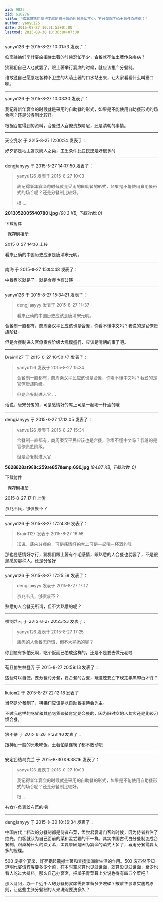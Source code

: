 ```yaml
---
aid: 9025
zid: 610276
title: "临高狒狒们举行宴席招待土著的时候恐怕不少，不分餐就不怕土著传染疾病？"
author: yanyu126
date: 2015-08-27 10:01:53+07:00
lastmod: 2015-08-30 10:36:00+07:00
---
```


yanyu126 于 2015-8-27 10:01:53 发表了：

临高狒狒们举行宴席招待土著的时候恐怕不少，合餐就不怕土著传染疾病？

狒狒们自己人也就罢了，跟土著举行宴席的时候，就应该推广分餐制。

谁敢说自己愿意吃各种不卫生的大萌土著的口水站出来，让大家看看什么叫重口味。

---

yanyu126 于 2015-8-27 10:03:30 发表了：

我记得新年宴会的时候就是采用的自助餐的形式，如果是不能使用自助餐形式的场合呢？还是分餐制比较好。

根据百度得到的资料，合餐进入官僚贵族阶层，还是清朝的事情。

---

天空凫水 于 2015-8-27 12:00:24 发表了：

好歹都是地主富农商人之类，卫生条件比屁民还是好很多的

---

dengjianyyy 于 2015-8-27 14:37:50 发表了：

> yanyu126 发表于 2015-8-27 10:03
>
> 我记得新年宴会的时候就是采用的自助餐的形式，如果是不能使用自助餐形式的场合呢？还是分餐制比较好。
>
> 根 ...

**20130520055407801.jpg** _(90.3 KB, 下载次数: 0)_

下载附件

&nbsp;
保存到相册

2015-8-27 14:36 上传

看来正确的中国历史应该是唐清宋元明。

---

南海 于 2015-8-27 15:04:48 发表了：

中餐西吃就是了。就是合餐也有公筷

---

yanyu126 于 2015-8-27 15:34:21 发表了：

> dengjianyyy 发表于 2015-8-27 14:37
>
> 看来正确的中国历史应该是唐清宋元明。

合餐制一直都有，商周秦汉平民应该也是合餐，你看不懂中文吗？我说的是官僚贵族阶级。

但是合餐制进入官僚贵族阶级大规模盛行，应该是清朝的事了吧。

---

Brain1127 于 2015-8-27 16:58:47 发表了：

> yanyu126 发表于 2015-8-27 15:34
>
> 合餐制一直都有，商周秦汉平民应该也是合餐，你看不懂中文吗？我说的是官僚贵族阶级。
>
> 但是合餐制进入官 ...

话说，唐宋分餐的，可是感情好的席上可是一起喝一杯酒的哦

---

dengjianyyy 于 2015-8-27 17:12:05 发表了：

> yanyu126 发表于 2015-8-27 15:34
>
> 合餐制一直都有，商周秦汉平民应该也是合餐，你看不懂中文吗？我说的是官僚贵族阶级。
>
> 但是合餐制进入官 ...

**5628628at988c259ae857&amp;amp;690.jpg** _(84.87 KB, 下载次数: 0)_

下载附件

&nbsp;
保存到相册

2015-8-27 17:11 上传

京兆韦氏，够贵族不？

---

yanyu126 于 2015-8-27 17:24:39 发表了：

> Brain1127 发表于 2015-8-27 16:58
>
> 话说，唐宋分餐的，可是感情好的席上可是一起喝一杯酒的哦

那也是感情好才行，狒狒们跟土著有个毛感情，跟熟悉的人合餐也就罢了，不是很熟悉的那种人，还是分餐好

---

yanyu126 于 2015-8-27 17:25:59 发表了：

> dengjianyyy 发表于 2015-8-27 17:12
>
> 京兆韦氏，够贵族不？

熟悉的人合餐无所谓，但不大熟悉的呢？

---

横剑浮云 于 2015-8-27 20:23:53 发表了：

> yanyu126 发表于 2015-8-27 17:25
>
> 熟悉的人合餐无所谓，但不大熟悉的呢？

你到底有多怕死啊，吃个饭而已怕成这样的，还是不是要去做元老啦

---

苟且偷生林登万 于 2015-8-27 20:59:13 发表了：

这些可以自便，要分餐的分餐，要合餐的合餐，难道还要立下规定非黑即白才行？

---

liutom2 于 2015-8-27 22:12:18 发表了：

当然是分餐制了，狒狒们应该是以自助餐招待会为主。

不过我这样的吃货和其他吃货聚餐肯定是合餐的，因为旧时空的人其实还是比较习惯合餐。

---

浪不静 于 2015-8-28 17:29:48 发表了：

跟神仙一般的元老吃饭，土著怕是连筷子都不敢动吧

---

安定团结鸟克兰 于 2015-8-30 09:38:16 发表了：

> yanyu126 发表于 2015-8-27 10:03
>
> 我记得新年宴会的时候就是采用的自助餐的形式，如果是不能使用自助餐形式的场合呢？还是分餐制比较好。
>
> 根 ...

有女仆负责给布菜的吧

---

dengjianyyy 于 2015-8-30 10:36:34 发表了：

中国古代上档次的分餐制都是侍者布菜，孟尝君宴请门客的时候，因为侍者挡住了烛光，门客就认为自己面前的菜和孟尝君的不一样。其实中国古代由分餐制变成合餐制，跟桌椅什么的没关系，主要原因是因为宴会的菜式太多了，再用分餐需要太多的碗碟。

500 废摆个宴席，好歹要起震撼土著和宣扬澳洲新生活的作用。500 废虽然不知道明代宴请宾客要多少个菜，在本时空总算也见过世面，就算没见过世面，至少也看人吃过大排档。那么自己办宴席，把瓜子青菜算上少说也得有四五个菜吧？

那么请问，办一个近千人的分餐制宴席需要准备多少碗碟？按谁主张谁实施的原则，让这些主张分餐制的人来洗碗要洗多久？

---
